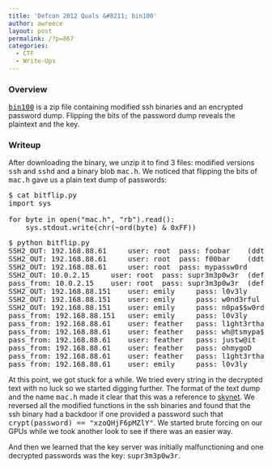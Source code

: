 ```yaml
---
title: 'Defcon 2012 Quals &#8211; bin100'
author: awreece
layout: post
permalink: /?p=867
categories:
  - CTF
  - Write-Ups
---
```

### Overview

[<tt>bin100</tt>][1] is a zip file containing modified ssh binaries and an encrypted password dump. Flipping the bits of the password dump reveals the plaintext and the key.

<!--more-->

### Writeup

After downloading the binary, we unzip it to find 3 files: modified versions <tt>ssh</tt> and <tt>sshd</tt> and a binary blob <tt>mac.h</tt>. We noticed that flipping the bits of <tt>mac.h</tt> gave us a plain text dump of passwords:

<pre>$ cat bitflip.py
import sys

for byte in open("mac.h", "rb").read():
	sys.stdout.write(chr(~ord(byte) &#038; 0xFF))
</pre>

<pre>$ python bitflip.py
SSH2_OUT: 192.168.88.61 	user: root 	pass: foobar 	(ddtek.biz)
SSH2_OUT: 192.168.88.61 	user: root 	pass: f00bar 	(ddtek.biz)
SSH2_OUT: 192.168.88.61 	user: root 	pass: mypassw0rd 	(ddtek.biz)
SSH2_OUT: 10.0.2.15 	user: root 	pass: supr3m3p0w3r 	(defcon.org)
pass_from: 10.0.2.15 	user: root 	pass: supr3m3p0w3r 	(defcon.org)
SSH2_OUT: 192.168.88.151 	user: emily 	pass: l0v3ly
SSH2_OUT: 192.168.88.151 	user: emily 	pass: w0nd3rful
SSH2_OUT: 192.168.88.151 	user: emily 	pass: n0pa$$w0rd
pass_from: 192.168.88.151 	user: emily 	pass: l0v3ly 	(hackeruniversity.edu)
pass_from: 192.168.88.61 	user: feather 	pass: l1ght3rthand1rt 	(ddtek.biz)
pass_from: 192.168.88.61 	user: feather 	pass: wh@tsmypa$$ 	(ddtek.biz)
pass_from: 192.168.88.61 	user: feather 	pass: justw@it 	(ddtek.biz)
pass_from: 192.168.88.61 	user: feather 	pass: ohmygoD 	(ddtek.biz)
pass_from: 192.168.88.61 	user: feather 	pass: l1ght3rthand1rt 	(ddtek.biz)
pass_from: 192.168.88.61 	user: emily 	pass: l0v3ly 	(ddtek.biz)
</pre></p> 

At this point, we got stuck for a while. We tried every string in the decrypted text with no luck so we started digging further. The format of the text dump and the name <tt>mac.h</tt> made it clear that this was a reference to [skynet][2]. We reversed all the modified functions in the ssh binaries and found that the ssh binary had a backdoor if one provided a password such that <tt>crypt(password) == "xzoQHjF6pMZlY"</tt>. We started brute forcing on our GPUs while we took another look to see if there was an easier way. 

And then we learned that the key server was initially malfunctioning and one decrypted passwords was the key: <tt>supr3m3p0w3r</tt>.

<span style="display:none;">Writeup by Alex Reece, see me on <a href="https://plus.google.com/106589059588263736517?rel=author">Google</a>+.</span>

 [1]: http://dl.ctftime.org/2/1/b100-730513593d83c6dede09b1bf92fb7bf8.zip
 [2]: http://seclists.org/fulldisclosure/2008/Aug/541